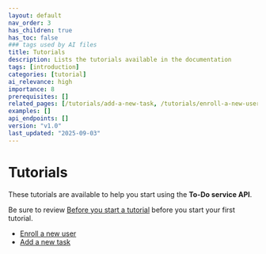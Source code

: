 ```yaml
---
layout: default
nav_order: 3
has_children: true
has_toc: false
### tags used by AI files
title: Tutorials
description: Lists the tutorials available in the documentation
tags: [introduction]
categories: [tutorial]
ai_relevance: high
importance: 8
prerequisites: []
related_pages: [/tutorials/add-a-new-task, /tutorials/enroll-a-new-user]
examples: []
api_endpoints: []
version: "v1.0"
last_updated: "2025-09-03"
---
```


# Tutorials

These tutorials are available to help you start using the **To-Do service API**.

Be sure to review [Before you start a tutorial](before-you-start-a-tutorial.md)
before you start your first tutorial.

* [Enroll a new user](tutorials/enroll-a-new-user.md)
* [Add a new task](tutorials/add-a-new-task.md)
